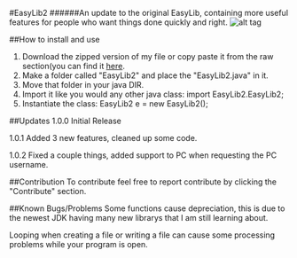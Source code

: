 #EasyLib2
######An update to the original EasyLib, containing more useful features for people who want things done quickly and right.
![alt tag](http://i.imgur.com/NBIXY13.png)

##How to install and use
1. Download the zipped version of my file or copy paste it from the raw section(you can find it [here](https://raw.githubusercontent.com/romponu/EasyLib2/master/EasyLib2.java). 
2. Make a folder called "EasyLib2" and place the "EasyLib2.java" in it.
3. Move that folder in your java DIR.
4. Import it like you would any other java class: import EasyLib2.EasyLib2;
5. Instantiate the class: EasyLib2 e = new EasyLib2();

##Updates
1.0.0 Initial Release

1.0.1 Added 3 new features, cleaned up some code.

1.0.2 Fixed a couple things, added support to PC when requesting the PC username.

##Contribution
To contribute feel free to report contribute by clicking the "Contribute" section.

##Known Bugs/Problems
Some functions cause depreciation, this is due to the newest JDK having many new librarys that I am still learning about.

Looping when creating a file or writing a file can cause some processing problems while your program is open.
